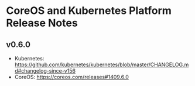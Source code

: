 # CoreOS and Kubernetes Platform Release Notes

## v0.6.0

- Kubernetes: https://github.com/kubernetes/kubernetes/blob/master/CHANGELOG.md#changelog-since-v156
- CoreOS: https://coreos.com/releases#1409.6.0

